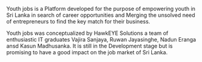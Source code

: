 
Youth jobs is a Platform developed for the purpose of empowering youth in Sri Lanka in search of career opportunities and Merging the unsolved need of entrepreneurs to find the key match for their business.

Youth jobs was conceptualized by HawkEYE Solutions a team of enthusiastic IT graduates Vajira Sanjaya, Ruwan Jayasinghe, Nadun Eranga ansd Kasun Madhusanka. It is still in the Development stage but is promising to have a good impact on the job market of Sri Lanka.
